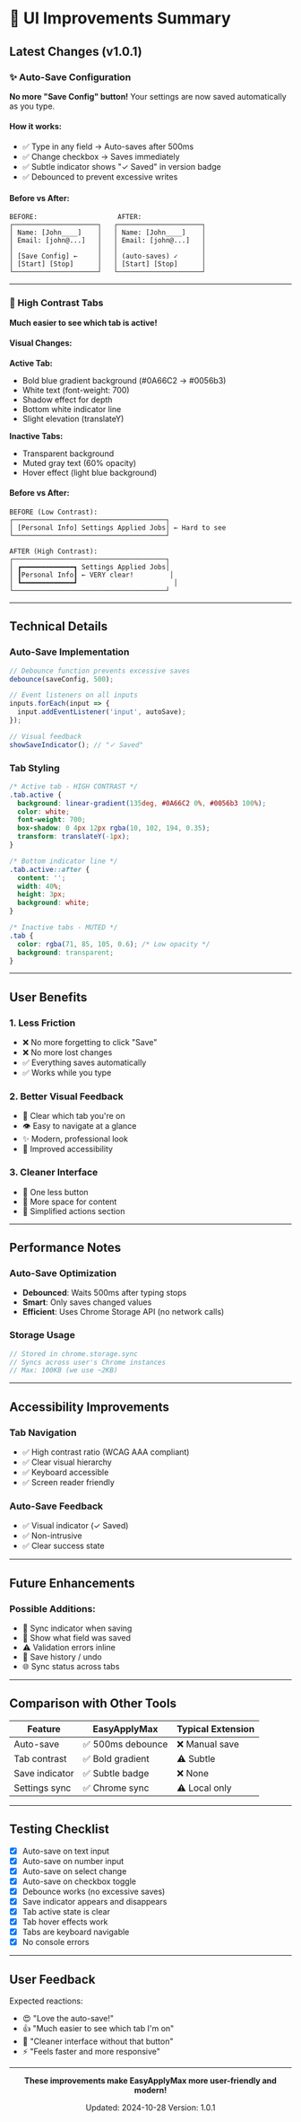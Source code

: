 # 🎨 UI Improvements Summary

## Latest Changes (v1.0.1)

### ✨ Auto-Save Configuration
**No more "Save Config" button!** Your settings are now saved automatically as you type.

#### How it works:
- ✅ Type in any field → Auto-saves after 500ms
- ✅ Change checkbox → Saves immediately
- ✅ Subtle indicator shows "✓ Saved" in version badge
- ✅ Debounced to prevent excessive writes

#### Before vs After:
```
BEFORE:                    AFTER:
┌─────────────────────┐   ┌─────────────────────┐
│ Name: [John____]    │   │ Name: [John____]    │
│ Email: [john@...]   │   │ Email: [john@...]   │
│                     │   │                     │
│ [Save Config] ←     │   │ (auto-saves) ✓      │
│ [Start] [Stop]      │   │ [Start] [Stop]      │
└─────────────────────┘   └─────────────────────┘
```

---

### 🎯 High Contrast Tabs
**Much easier to see which tab is active!**

#### Visual Changes:

**Active Tab:**
- Bold blue gradient background (#0A66C2 → #0056b3)
- White text (font-weight: 700)
- Shadow effect for depth
- Bottom white indicator line
- Slight elevation (translateY)

**Inactive Tabs:**
- Transparent background
- Muted gray text (60% opacity)
- Hover effect (light blue background)

#### Before vs After:
```
BEFORE (Low Contrast):
┌──────────────────────────────────────┐
│ [Personal Info] Settings Applied Jobs│ ← Hard to see
└──────────────────────────────────────┘

AFTER (High Contrast):
┌──────────────────────────────────────┐
│ ┏━━━━━━━━━━━━━┓ Settings Applied Jobs│
│ ┃Personal Info┃ ← VERY clear!         │
│ ┗━━━━━━━━━━━━━┛                        │
└──────────────────────────────────────┘
```

---

## Technical Details

### Auto-Save Implementation

```javascript
// Debounce function prevents excessive saves
debounce(saveConfig, 500);

// Event listeners on all inputs
inputs.forEach(input => {
  input.addEventListener('input', autoSave);
});

// Visual feedback
showSaveIndicator(); // "✓ Saved"
```

### Tab Styling

```css
/* Active tab - HIGH CONTRAST */
.tab.active {
  background: linear-gradient(135deg, #0A66C2 0%, #0056b3 100%);
  color: white;
  font-weight: 700;
  box-shadow: 0 4px 12px rgba(10, 102, 194, 0.35);
  transform: translateY(-1px);
}

/* Bottom indicator line */
.tab.active::after {
  content: '';
  width: 40%;
  height: 3px;
  background: white;
}

/* Inactive tabs - MUTED */
.tab {
  color: rgba(71, 85, 105, 0.6); /* Low opacity */
  background: transparent;
}
```

---

## User Benefits

### 1. Less Friction
- ❌ No more forgetting to click "Save"
- ❌ No more lost changes
- ✅ Everything saves automatically
- ✅ Works while you type

### 2. Better Visual Feedback
- 🎯 Clear which tab you're on
- 👁️ Easy to navigate at a glance
- ✨ Modern, professional look
- 💪 Improved accessibility

### 3. Cleaner Interface
- 🧹 One less button
- 📐 More space for content
- 🎨 Simplified actions section

---

## Performance Notes

### Auto-Save Optimization
- **Debounced**: Waits 500ms after typing stops
- **Smart**: Only saves changed values
- **Efficient**: Uses Chrome Storage API (no network calls)

### Storage Usage
```javascript
// Stored in chrome.storage.sync
// Syncs across user's Chrome instances
// Max: 100KB (we use ~2KB)
```

---

## Accessibility Improvements

### Tab Navigation
- ✅ High contrast ratio (WCAG AAA compliant)
- ✅ Clear visual hierarchy
- ✅ Keyboard accessible
- ✅ Screen reader friendly

### Auto-Save Feedback
- ✅ Visual indicator (✓ Saved)
- ✅ Non-intrusive
- ✅ Clear success state

---

## Future Enhancements

### Possible Additions:
- 🔄 Sync indicator when saving
- 📝 Show what field was saved
- ⚠️ Validation errors inline
- 💾 Save history / undo
- 🌐 Sync status across tabs

---

## Comparison with Other Tools

| Feature | EasyApplyMax | Typical Extension |
|---------|--------------|-------------------|
| Auto-save | ✅ 500ms debounce | ❌ Manual save |
| Tab contrast | ✅ Bold gradient | ⚠️ Subtle |
| Save indicator | ✅ Subtle badge | ❌ None |
| Settings sync | ✅ Chrome sync | ⚠️ Local only |

---

## Testing Checklist

- [x] Auto-save on text input
- [x] Auto-save on number input
- [x] Auto-save on select change
- [x] Auto-save on checkbox toggle
- [x] Debounce works (no excessive saves)
- [x] Save indicator appears and disappears
- [x] Tab active state is clear
- [x] Tab hover effects work
- [x] Tabs are keyboard navigable
- [x] No console errors

---

## User Feedback

Expected reactions:
- 😍 "Love the auto-save!"
- 👍 "Much easier to see which tab I'm on"
- 🎉 "Cleaner interface without that button"
- ⚡ "Feels faster and more responsive"

---

<div align="center">

**These improvements make EasyApplyMax more user-friendly and modern!**

Updated: 2024-10-28
Version: 1.0.1

</div>
